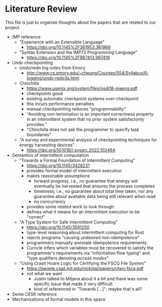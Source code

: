 # Literature Review

This file is just to organize thoughts about the papers that are related to our
project.

  * IMP reference
      * "Experience with an Extensible Language"
          * https://doi.org/10.1145%2F361953.361966
      * "Syntax Extension and the IMP72 Programming Language"
          * https://doi.org/10.1145%2F987413.987416
  * Undo checkpointing
      * Undo/redo log notes from Emory
          * http://www.cs.emory.edu/~cheung/Courses/554/Syllabus/6-logging/undo-redo3a.html
      * Chinchilla
          * https://www.usenix.org/system/files/osdi18-maeng.pdf
          * checkpoints good
          * existing automatic checkpoint systems over-checkpoint
          * this incurs performance penalties
          * manual checkpointing reduces "programmability"
          * "Avoiding non-termination is an important correctness property in an
            intermittent system that no prior system satisfactorily provides."
          * "Chinchilla does not ask the programmer to specify task boundaries"
      * "A survey and experimental analysis of checkpointing techniques for
        energy harvesting devices"
          * https://doi.org/10.1016/j.sysarc.2022.102464
  * Semantics of intermittent computation
      * "Towards a Formal Foundation of Intermittent Computing"
          * https://doi.org/10.1145/3428231
          * provides formal model of intermittent execution
          * makes reasonable assumptions
              * forward progress, i.e., no guarantee that energy will eventually
                be harvested that ensures the process completes
              * timeliness, i.e., no guarantee about total time taken, nor any
                guarantee about available data being still relevant when read
              * no concurrency
          * provides some related work to look through
          * defines what it means for an intermittent execution to be "correct"
      * "A Type System for Safe Intermittent Computing"
          * https://doi.org/10.1145/3591250
          * type-level reasoning about intermittent computing for Rust
          * rejects programs "causing undesired non-idempotence"
          * programmers manually annotate idempotence requirements
          * Curricle infers which variables must be recovered to satisfy the
            programmer's requirements via "information flow typing" and "type
            qualifiers denoting _access modes_"
      * "Using Crash Hoare Logic for Certifying the FSCQ File System"
          * https://people.csail.mit.edu/nickolai/papers/chen-fscq.pdf
          * not what we want
              * Justin talked to Miljana about it a bit and there was some
                specific issue that made it very difficult
              * kind of referenced in "Towards [...]"; maybe that's all?
  * Some CESK reference
  * Mechanizations of formal models in this space
